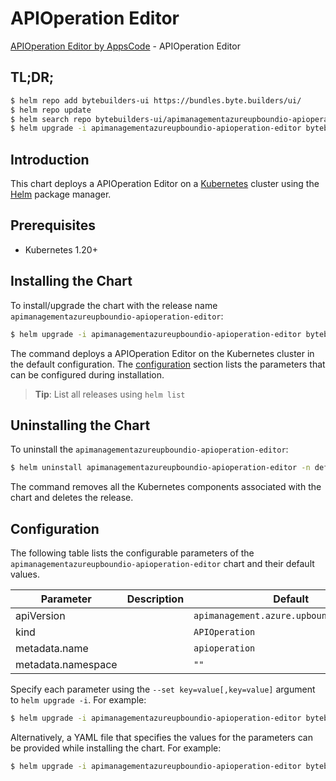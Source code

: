 # APIOperation Editor

[APIOperation Editor by AppsCode](https://byte.builders) - APIOperation Editor

## TL;DR;

```bash
$ helm repo add bytebuilders-ui https://bundles.byte.builders/ui/
$ helm repo update
$ helm search repo bytebuilders-ui/apimanagementazureupboundio-apioperation-editor --version=v0.4.18
$ helm upgrade -i apimanagementazureupboundio-apioperation-editor bytebuilders-ui/apimanagementazureupboundio-apioperation-editor -n default --create-namespace --version=v0.4.18
```

## Introduction

This chart deploys a APIOperation Editor on a [Kubernetes](http://kubernetes.io) cluster using the [Helm](https://helm.sh) package manager.

## Prerequisites

- Kubernetes 1.20+

## Installing the Chart

To install/upgrade the chart with the release name `apimanagementazureupboundio-apioperation-editor`:

```bash
$ helm upgrade -i apimanagementazureupboundio-apioperation-editor bytebuilders-ui/apimanagementazureupboundio-apioperation-editor -n default --create-namespace --version=v0.4.18
```

The command deploys a APIOperation Editor on the Kubernetes cluster in the default configuration. The [configuration](#configuration) section lists the parameters that can be configured during installation.

> **Tip**: List all releases using `helm list`

## Uninstalling the Chart

To uninstall the `apimanagementazureupboundio-apioperation-editor`:

```bash
$ helm uninstall apimanagementazureupboundio-apioperation-editor -n default
```

The command removes all the Kubernetes components associated with the chart and deletes the release.

## Configuration

The following table lists the configurable parameters of the `apimanagementazureupboundio-apioperation-editor` chart and their default values.

|     Parameter      | Description |                       Default                       |
|--------------------|-------------|-----------------------------------------------------|
| apiVersion         |             | <code>apimanagement.azure.upbound.io/v1beta1</code> |
| kind               |             | <code>APIOperation</code>                           |
| metadata.name      |             | <code>apioperation</code>                           |
| metadata.namespace |             | <code>""</code>                                     |


Specify each parameter using the `--set key=value[,key=value]` argument to `helm upgrade -i`. For example:

```bash
$ helm upgrade -i apimanagementazureupboundio-apioperation-editor bytebuilders-ui/apimanagementazureupboundio-apioperation-editor -n default --create-namespace --version=v0.4.18 --set apiVersion=apimanagement.azure.upbound.io/v1beta1
```

Alternatively, a YAML file that specifies the values for the parameters can be provided while
installing the chart. For example:

```bash
$ helm upgrade -i apimanagementazureupboundio-apioperation-editor bytebuilders-ui/apimanagementazureupboundio-apioperation-editor -n default --create-namespace --version=v0.4.18 --values values.yaml
```
